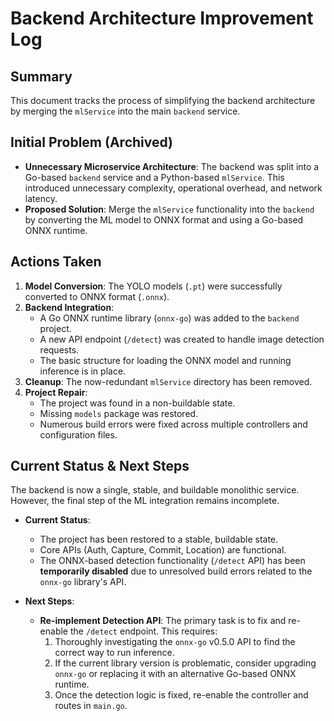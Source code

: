 # Backend Architecture Improvement Log

## Summary

This document tracks the process of simplifying the backend architecture by merging the `mlService` into the main `backend` service.

## Initial Problem (Archived)

- **Unnecessary Microservice Architecture**: The backend was split into a Go-based `backend` service and a Python-based `mlService`. This introduced unnecessary complexity, operational overhead, and network latency.
- **Proposed Solution**: Merge the `mlService` functionality into the `backend` by converting the ML model to ONNX format and using a Go-based ONNX runtime.

## Actions Taken

1.  **Model Conversion**: The YOLO models (`.pt`) were successfully converted to ONNX format (`.onnx`).
2.  **Backend Integration**:
    - A Go ONNX runtime library (`onnx-go`) was added to the `backend` project.
    - A new API endpoint (`/detect`) was created to handle image detection requests.
    - The basic structure for loading the ONNX model and running inference is in place.
3.  **Cleanup**: The now-redundant `mlService` directory has been removed.
4.  **Project Repair**:
    - The project was found in a non-buildable state.
    - Missing `models` package was restored.
    - Numerous build errors were fixed across multiple controllers and configuration files.

## Current Status & Next Steps

The backend is now a single, stable, and buildable monolithic service. However, the final step of the ML integration remains incomplete.

- **Current Status**:
    - The project has been restored to a stable, buildable state.
    - Core APIs (Auth, Capture, Commit, Location) are functional.
    - The ONNX-based detection functionality (`/detect` API) has been **temporarily disabled** due to unresolved build errors related to the `onnx-go` library's API.

- **Next Steps**:
    - **Re-implement Detection API**: The primary task is to fix and re-enable the `/detect` endpoint. This requires:
        1.  Thoroughly investigating the `onnx-go` v0.5.0 API to find the correct way to run inference.
        2.  If the current library version is problematic, consider upgrading `onnx-go` or replacing it with an alternative Go-based ONNX runtime.
        3.  Once the detection logic is fixed, re-enable the controller and routes in `main.go`.
